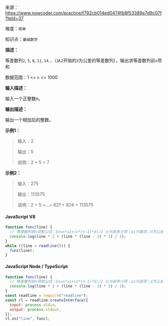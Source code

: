 来源：<https://www.nowcoder.com/practice/f792cb014ed0474fb8f53389e7d9c07f?tpId=37>

难度：`简单`

知识点：`基础数学`

**描述：**

等差数列`2`, `5`, `8`, `11`, `14`...（从`2`开始的`3`为公差的等差数列），输出求等差数列前`n`项和

数据范围：1 <= `n` <= 1000

**输入描述：**

输入一个正整数n。

**输出描述：**

输出一个相加后的整数。

**示例1：**

> 输入：2
>
> 输出：5
>
> 说明：2 + 5 = 7

**示例2：**

> 输入：275
>
> 输出：113575
>
> 说明：2 + 5 +...+ 821 + 824 = 113575

<!-- tabs:start -->

#### **JavaScript V8**

```javascript
function func(line) {
  // 等差数列前n项和公式：Sn=n*a1+(n*(n-1)*d)/2（n为前多少项；a1为首项；d为公差）
  console.log(line * 2 + (line * (line - 1) * 3) / 2);
}
while ((line = readline())) {
  func(line);
}
```

#### **JavaScript Node / TypeScript**

```javascript
function func(line) {
  // 等差数列前n项和公式：Sn=n*a1+(n*(n-1)*d)/2（n为前多少项；a1为首项；d为公差）
  console.log(line * 2 + (line * (line - 1) * 3) / 2);
}
const readline = require("readline");
const rl = readline.createInterface({
  input: process.stdin,
  output: process.stdout,
});
rl.on("line", func);
```

<!-- tabs:end -->

